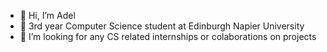 - 👋 Hi, I’m Adel
- 🌱 3rd year Computer Science student at Edinburgh Napier University
- 👀 I’m looking for any CS related internships or colaborations on projects
